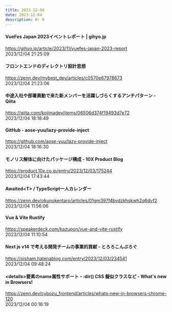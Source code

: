 ```yaml
---
title: 2023-12-04
date: 2023-12-04
description: B! 9
---
```


#### VueFes Japan 2023イベントレポート | gihyo.jp
https://gihyo.jp/article/2023/11/vuefes-japan-2023-report<br>
2023/12/04 21:25:09<br>


#### フロントエンドのディレクトリ設計思想
https://zenn.dev/mybest_dev/articles/c0570e67978673<br>
2023/12/04 21:23:06<br>


#### 中途入社や部署異動で来た新メンバーを活躍しづらくするアンチパターン - Qiita
https://qiita.com/kojimadev/items/06506d374f19493d7e72<br>
2023/12/04 18:18:49<br>


#### GitHub - aose-yuu/lazy-provide-inject
https://github.com/aose-yuu/lazy-provide-inject<br>
2023/12/04 18:16:30<br>


#### モノリス解体に向けたパッケージ構成 - 10X Product Blog
https://product.10x.co.jp/entry/2023/12/03/175244<br>
2023/12/04 17:43:44<br>


#### Awaited&lt;T&gt; / TypeScript一人カレンダー
https://zenn.dev/okunokentaro/articles/01gm397f4bvdzkhskwh2q6dyf2<br>
2023/12/04 11:56:06<br>


#### Vue & Vite Rustify
https://speakerdeck.com/kazupon/vue-and-vite-rustify<br>
2023/12/04 11:10:54<br>


#### Next js v14 で考える開発チームの事業的貢献 - とろろこんぶろぐ
https://oisham.hatenablog.com/entry/2023/12/03/234541<br>
2023/12/04 09:48:24<br>


#### &lt;details&gt;要素のname属性サポート・:dir() CSS 擬似クラスなど - What's new in Browsers!
https://zenn.dev/cybozu_frontend/articles/whats-new-in-browsers-chrome-120<br>
2023/12/04 00:16:19<br>


